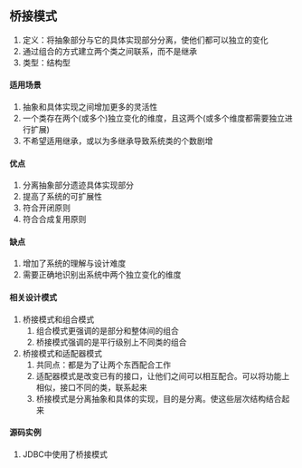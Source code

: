 ## 桥接模式
1. 定义：将抽象部分与它的具体实现部分分离，使他们都可以独立的变化
2. 通过组合的方式建立两个类之间联系，而不是继承
3. 类型：结构型

#### 适用场景
1. 抽象和具体实现之间增加更多的灵活性
2. 一个类存在两个(或多个)独立变化的维度，且这两个(或多个维度都需要独立进行扩展)
3. 不希望适用继承，或以为多继承导致系统类的个数剧增

#### 优点
1. 分离抽象部分遗迹具体实现部分
2. 提高了系统的可扩展性
3. 符合开闭原则
4. 符合合成复用原则

#### 缺点
1. 增加了系统的理解与设计难度
2. 需要正确地识别出系统中两个独立变化的维度

#### 相关设计模式
1. 桥接模式和组合模式
	1. 组合模式更强调的是部分和整体间的组合
	2. 桥接模式强调的是平行级别上不同类的组合
2. 桥接模式和适配器模式
	1. 共同点：都是为了让两个东西配合工作
	2. 适配器模式是改变已有的接口，让他们之间可以相互配合。可以将功能上相似，接口不同的类，联系起来
	3. 桥接模式是分离抽象和具体的实现，目的是分离。使这些层次结构结合起来

#### 源码实例
1. JDBC中使用了桥接模式
